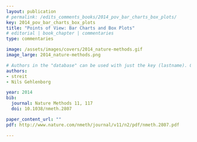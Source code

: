 ```yaml
---
layout: publication
# permalink: /edits_comments_books/2014_pov_bar_charts_box_plots/
key: 2014_pov_bar_charts_box_plots
title: "Points of View: Bar Charts and Box Plots"
# editorial | book_chapter | commentaries
type: commentaries

image: /assets/images/covers/2014_nature-methods.gif
image_large: 2014_nature-methods.png

# Authors in the "database" can be used with just the key (lastname). Others can be written properly.
authors:
- streit
- Nils Gehlenborg

year: 2014
bib:
  journal: Nature Methods 11, 117
  doi: 10.1038/nmeth.2807

paper_content_url: ""
pdf: http://www.nature.com/nmeth/journal/v11/n2/pdf/nmeth.2807.pdf

---
```


